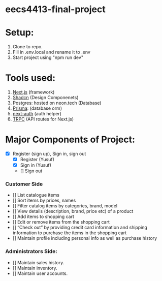 # eecs4413-final-project

# Setup:

1. Clone to repo.
2. Fill in .env.local and rename it to .env
3. Start project using "npm run dev"

# Tools used: 

1. [Next.js](https://nextjs.org/docs) (framework)
2. [Shadcn](https://ui.shadcn.com/docs) (Design Componenets)
3. Postgres: hosted on neon.tech (Database)
4. [Prisma](https://www.prisma.io/docs/orm/prisma-client/queries/crud): (database orm)
4. [next-auth](https://authjs.dev/getting-started) (auth helper)
5. [TRPC](https://trpc.io/docs/getting-started) (API routes for Next.js)

# Major Components of Project: 

- [X] Register (sign up), Sign in, sign out
    - [X] Register (Yusuf)
    - [X] Sign in (Yusuf)
    - [] Sign out

### Customer Side
- [] List catalogue items
- [] Sort items by prices, names
- [] Filter catalog items by categories, brand, model
- [] View details (description, brand, price etc) of a product
- [] Add items to shopping cart
- [] Edit or remove items from the shopping cart
- [] “Check out” by providing credit card information and shipping information to purchase
the items in the shopping cart
- [] Maintain profile including personal info as well as purchase history

### Administrators Side:
- [] Maintain sales history.
- [] Maintain inventory.
- [] Maintain user accounts.